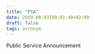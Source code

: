 ```yaml
---
title: "PSA"
date: 2019-08-03T09:01:40+02:00
draft: false
tags: acronym
---
```


Public Service Announcement
